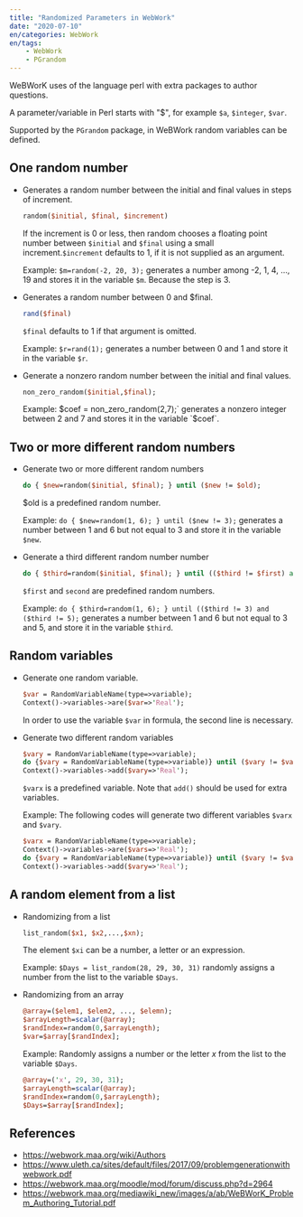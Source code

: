 ```yaml
---
title: "Randomized Parameters in WebWork"
date: "2020-07-10"
en/categories: WebWork
en/tags: 
    - WebWork
    - PGrandom
---
```


WeBWorK uses of the language perl with extra packages to author questions.

A parameter/variable in Perl starts with "\$", for example `$a`, `$integer`, `$var`.

Supported by the `PGrandom` package, in WeBWork random variables can be defined.

## One random number

- Generates a random number between the initial and final values in steps of increment.
  
  ```perl
  random($initial, $final, $increment)
  ```

   If the increment is 0 or less, then random chooses a floating point number between `$initial` and `$final` using a small increment.`$increment` defaults to 1, if it is not supplied as an argument.

   Example: `$m=random(-2, 20, 3);` generates a number among -2, 1, 4, ..., 19 and stores it in the variable `$m`. Because the step is 3.

- Generates a random number between 0 and $final.

  ```perl
  rand($final)
  ```

  `$final` defaults to 1 if that argument is omitted.

  Example: `$r=rand(1);` generates a number between 0 and 1 and store it in the variable `$r`.

- Generate a nonzero random number between the initial and final values.

  ```perl
  non_zero_random($initial,$final);
  ```

  Example: $coef = non_zero_random(2,7);` generates a nonzero integer between 2 and 7 and stores it in the variable `$coef`.

## Two or more different random numbers

- Generate two or more different random numbers

  ```perl
  do { $new=random($initial, $final); } until ($new != $old);
  ```

  $old is a predefined random number.

  Example: `do { $new=random(1, 6); } until ($new != 3);` generates a number between 1 and 6 but not equal to 3 and store it in the variable `$new`.

- Generate a third different random number number

  ```perl
  do { $third=random($initial, $final); } until (($third != $first) and ($third != $second));
  ```

  `$first` and `second` are predefined random numbers.

  Example: `do { $third=random(1, 6); } until (($third != 3) and ($third != 5);` generates a number between 1 and 6 but not equal to 3 and 5, and store it in the variable `$third`.

## Random variables

- Generate one random variable.

  ```perl
  $var = RandomVariableName(type=>variable);
  Context()->variables->are($var=>'Real');
  ```

  In order to use the variable `$var` in formula, the second line is necessary.

- Generate two different random variables

  ```perl
  $vary = RandomVariableName(type=>variable);
  do {$vary = RandomVariableName(type=>variable)} until ($vary != $varx);
  Context()->variables->add($vary=>'Real');
  ```

  `$varx` is a predefined variable. Note that `add()` should be used for extra variables.

  Example: The following codes will generate two different variables `$varx` and `$vary`.

  ```perl
  $varx = RandomVariableName(type=>variable);
  Context()->variables->are($vars=>'Real');
  do {$vary = RandomVariableName(type=>variable)} until ($vary != $varx);
  Context()->variables->add($vary=>'Real');
  ```

## A random element from a list

- Randomizing from a list

  ```perl
  list_random($x1, $x2,...,$xn);
  ```

  The element `$xi` can be a number, a letter or an expression.

  Example: `$Days = list_random(28, 29, 30, 31)` randomly assigns a number from the list to the variable `$Days`.

- Randomizing from an array
  
  ```perl
  @array=($elem1, $elem2, ..., $elemn);
  $arrayLength=scalar(@array);
  $randIndex=random(0,$arrayLength);
  $var=$array[$randIndex];
  ```

  Example: Randomly assigns a number or the letter $x$ from the list to the variable `$Days`.

  ```perl
  @array=('x', 29, 30, 31);
  $arrayLength=scalar(@array);
  $randIndex=random(0,$arrayLength);
  $Days=$array[$randIndex];
  ```

## References

- <https://webwork.maa.org/wiki/Authors>
- <https://www.uleth.ca/sites/default/files/2017/09/problemgenerationwithwebwork.pdf>
- <https://webwork.maa.org/moodle/mod/forum/discuss.php?d=2964>
- <https://webwork.maa.org/mediawiki_new/images/a/ab/WeBWorK_Problem_Authoring_Tutorial.pdf>
